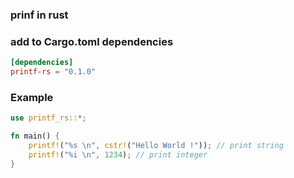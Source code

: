 ### prinf in rust

### add to Cargo.toml dependencies

```toml
[dependencies]
printf-rs = "0.1.0"
```

### Example

```rust
use printf_rs::*;

fn main() {
    printf!("%s \n", cstr!("Hello World !")); // print string
    printf!("%i \n", 1234); // print integer
}
```